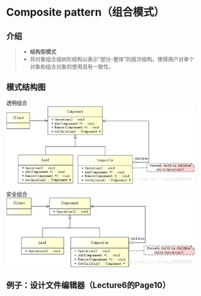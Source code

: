 # Composite pattern（组合模式）

## 介绍

>* **结构型模式**  
>* 将对象组合成树形结构以表示“部分-整体”的层次结构。使得用户对单个对象和组合对象的使用具有一致性。  

## 模式结构图

透明组合  ![透明组合](picture/透明组合.png)  

安全组合  ![安全组合](picture/安全组合.png)  

## 例子：设计文件编辑器（Lecture6的Page10）

